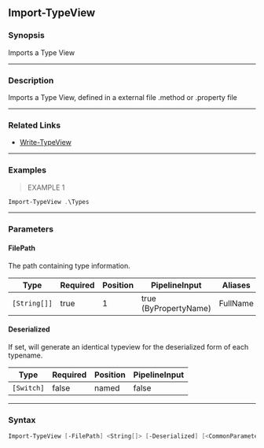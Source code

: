 Import-TypeView
---------------




### Synopsis
Imports a Type View



---


### Description

Imports a Type View, defined in a external file .method or .property file



---


### Related Links
* [Write-TypeView](Write-TypeView.md)





---


### Examples
> EXAMPLE 1

```PowerShell
Import-TypeView .\Types
```


---


### Parameters
#### **FilePath**

The path containing type information.






|Type        |Required|Position|PipelineInput        |Aliases |
|------------|--------|--------|---------------------|--------|
|`[String[]]`|true    |1       |true (ByPropertyName)|FullName|



#### **Deserialized**

If set, will generate an identical typeview for the deserialized form of each typename.






|Type      |Required|Position|PipelineInput|
|----------|--------|--------|-------------|
|`[Switch]`|false   |named   |false        |





---


### Syntax
```PowerShell
Import-TypeView [-FilePath] <String[]> [-Deserialized] [<CommonParameters>]
```
